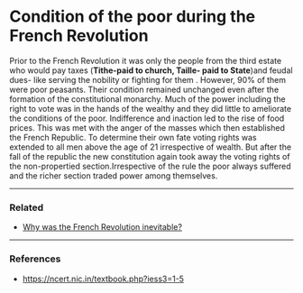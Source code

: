 # Condition of the poor during the French Revolution

Prior to the French Revolution it was only the people from the third estate who would pay taxes (**Tithe-paid to church, Taille- paid to State**)and feudal dues- like serving the nobility or fighting for them . However, 90% of them were poor peasants. Their condition remained unchanged even after the formation of the constitutional monarchy. Much of the power including the right to vote was in the hands of the wealthy and they did little to ameliorate the conditions of the poor. Indifference and inaction led to the rise of food prices. This was met with the anger of the masses which then established the French Republic. To determine their own fate voting rights was extended to all men above the age of 21 irrespective of wealth. But after the fall of the republic the new constitution again took away the voting rights of the non-propertied section.Irrespective of the rule the poor always suffered and the richer section traded power among themselves.

<hr>

### Related
- [Why was the French Revolution inevitable?](./causesFrenchRevolution.md)

<hr>

### References
- https://ncert.nic.in/textbook.php?iess3=1-5
